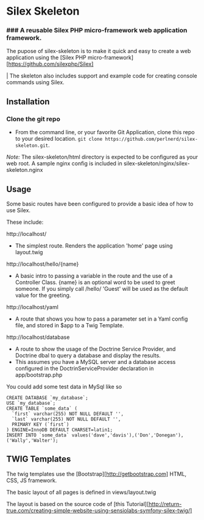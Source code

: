 Silex Skeleton
==============
### ### A reusable Silex PHP micro-framework web application framework.

The pupose of silex-skeleton is to make it quick and easy to create a web application using the [Silex PHP micro-framework][https://github.com/silexphp/Silex]

| The skeleton also includes support and example code for creating console commands using Silex. 

Installation
------------

### Clone the git repo
- From the command line, or your favorite Git Application, clone this repo to your desired location. `git clone https://github.com/perlnerd/silex-skeleton.git`.

*Note:* The silex-skeleton/html directory is expected to be configured as your web root.  A sample nginx config is included in silex-skeleton/nginx/silex-skeleton.nginx

Usage
-----

Some basic routes have been configured to provide a basic idea of how to use Silex.

These include:

http://localhost/
- The simplest route.  Renders the application 'home' page using layout.twig

http://localhost/hello/{name}
- A basic intro to passing a variable in the route and the use of a Controller Class.  {name} is an optional word to be used to greet someone.  If you simply call /hello/ 'Guest' will be used as the default value for the greeting.

http://localhost/yaml
- A route that shows you how to pass a parameter set in a Yaml config file, and stored in $app to a Twig Template.

http://localhost/database
- A route to show the usage of the Doctrine Service Provider, and Doctrine dbal to query a database and display the results.
- This assumes you have a MySQL server and a database access configured in the DoctrinServiceProvider declaration in app/bootstrap.php

You could add some test data in MySql like so

```
CREATE DATABASE `my_database`;
USE `my_database`;
CREATE TABLE `some_data` (
  `first` varchar(255) NOT NULL DEFAULT '',
  `last` varchar(255) NOT NULL DEFAULT '',
  PRIMARY KEY (`first`)
) ENGINE=InnoDB DEFAULT CHARSET=latin1;
INSERT INTO `some_data` values('dave','davis'),('Don','Donegan'),('Wally','Walter'); 
```

TWIG Templates
--------------

The twig templates use the [Bootstrap][http://getbootstrap.com] HTML, CSS, JS framework.

The basic layout of all pages is defined in views/layout.twig

The layout is based on the source code of [this Tutorial][http://return-true.com/creating-simple-website-using-sensiolabs-symfony-silex-twig/]



